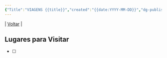 ```yaml
---
{"Title":"VIAGENS {{title}}","created":"{{date:YYYY-MM-DD}}","dg-publish":true,"tags":["pessoal/list","pessoal/viagem"],"permalink":"/0-settings/template/estado/","dgPassFrontmatter":true}
---
```


| [Voltar](index) | 
## Lugares para Visitar
- [ ] 